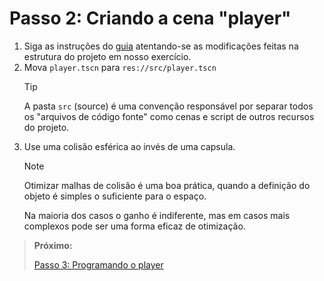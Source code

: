 # Passo 2: Criando a cena "player"

1. Siga as instruções do [guia](https://docs.godotengine.org/en/stable/getting_started/first_2d_game/02.player_scene.html) atentando-se as modificações feitas na estrutura do projeto em nosso exercício.
2. Mova `player.tscn` para `res://src/player.tscn`
    > [!TIP]
    > A pasta `src` (source) é uma convenção responsável por separar todos os "arquivos de código fonte" como cenas e script de outros recursos do projeto.
3. Use uma colisão esférica ao invés de uma capsula.
    > [!NOTE]
    > Otimizar malhas de colisão é uma boa prática, quando a definição do objeto é simples o suficiente para o espaço.
    > 
    > Na maioria dos casos o ganho é indiferente, mas em casos mais complexos pode ser uma forma eficaz de otimização.

> **Próximo:**
> 
> [Passo 3: Programando o player](../3/README.md)
